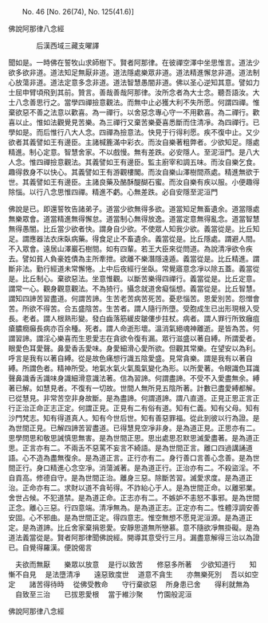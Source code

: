 ﻿　　No. 46 [No. 26(74), No. 125(41.6)]

佛說阿那律八念經

　　　　后漢西域三藏支曜譯


聞如是。一時佛在誓牧山求師樹下。賢者阿那律。在彼禪空澤中坐思惟言。道法少欲多欲非道。道法知足無厭非道。道法隱處樂眾非道。道法精進懈怠非道。道法制心放蕩非道。道法定意多念非道。道法智慧愚闇非道。佛以圣心逆知其意。譬如力士屈申臂頃飛到其前。贊言。善哉善哉阿那律。汝所念者為大士念。聽吾語汝。大士八念善思行之。當學四禪撿意觀法。而無中止必獲大利不失所愿。何謂四禪。惟棄欲惡不善之法意以歡喜。為一禪行。以舍惡念專心守一不用歡喜。為二禪行。歡喜以止。惟如法觀覺見苦樂。為三禪行又棄苦樂憂喜悉斷而住清凈。為四禪行。已學如是。而后惟行八大人念。四禪為撿意法。快見于行得利愿。疾不復中止。又少欲者其義譬如王有邊臣。主諸椷簏滿中彩衣。而汝自樂著粗弊者。少欲知足。隱處精進。制心定意。智慧舍家。不以戲慢。無有差跌。必安隱人。至泥洹門。是八大人念。惟四禪撿意觀法。其義譬如王有邊臣。監主廚宰和調五味。而汝自樂乞食。趣得救身不以快心。其義譬如王有游觀樓閣。而汝自樂山澤樹間燕處。精進無欲于世。其義譬如王有邊臣。主諸良藥及酪酥醍醐石蜜。而汝自樂有疾以服。小便趣得除惱。以行八念思惟四禪。精進不虧。心無差跌。必自安隱至泥洹門

佛說是已。即還誓牧告諸弟子。道當少欲無得多欲。道當知足無畜遺余。道當隱處無樂眾會。道當精進無得懈怠。道當制心無得放逸。道當定意無得亂念。道當智慧無得愚闇。比丘當少欲者快。謂身自少欲。不使眾人知我少欲。義當從是。比丘知足。謂應器法衣床臥病藥。得食足止不畜遺余。義當從是。比丘隱處。謂避人間。不入眾會。遠居山澤巖石樹間。如有四輩。若王大臣來從問道。為說清凈欲令疾去。譬如貧人負豪姓債為主所牽抴。欲離不樂潛隱遠遁。義當從是。比丘精進。謂斷非法。勤行經道未常懈惓。上中后夜經行坐臥。常覺寤意念凈以除五蓋。義當從是。比丘制心。棄欲惡法。坐意惟觀。以斷苦樂得四禪行。義當從是。比丘定意。謂常一心。觀身觀意觀法。不為猗行。攝念就道舍癡惱想。義當從是。比丘智慧。謂知四諦苦習盡道。何謂苦諦。生苦老苦病苦死苦。憂悲惱苦。恩愛別苦。怨憎會苦。所欲不得苦。合五盛陰苦。生苦者。謂人隨行所墮。受胞成生已出形現根入受長。老者。謂人根熟形變。發白齒落筋緩皮皺僂步拄杖。病者。謂人罪行所致癰疽瘡膿癇癲長病亦百余種。死者。謂人命逝形壞。溫消氣絕魂神離逝。是皆為苦。何謂習諦。謂淫心樂喜而生恩愛志在貪欲令復有漏。眾行滋盛以著自縛。所謂愛者。眼愛色耳愛聲。鼻愛香舌愛味。身愛細滑心愛所欲。但觀其常樂。在望安以為利。呼言是我有以著自縛。從是故色痛想行識五陰愛盛。見常貪樂。謂是我有以著自縛。所謂色者。精神所受。地氣水氣火氣風氣變化為形。以所愛著。令眼識色耳識聲鼻識香舌識味身識細滑意識法著。信為習諦。何謂盡諦。不受不入愛盡無余。縛著已解。如慧見者。不復有一切故。世間人無所見五陰所著。計數已盡愛縛都解。已從慧見。非常苦空非身故斷。是為盡諦。何謂道諦。謂八直道。正見正思正言正行正治正命正志正定。何謂正見。正見有二有俗有道。知有仁義。知有父母。知有沙門梵志。知有得道真人。知有今世后世。知有善惡罪福。從此到彼以行為證。是為世間正見。已解四諦苦習盡道。已得慧見空凈非身。是為道正見。正思亦有二。思學問思和敬思誡慎思無害。是為世間正思。思出處思忍默思滅愛盡著。是為道正思。正言亦有二。不兩舌不惡罵不妄言不綺語。是為世間正言。離口四過講誦道語。心不造為盡無復余。是為道正言。正行亦有二。身行善口言善心念善。是為世間正行。身口精進心念空凈。消蕩滅著。是為道正行。正治亦有二。不殺盜淫。不自貢高。修德自守。是為世間正治。離身三惡。除斷苦習。滅愛求度。是為道正治。正命亦有二。求財以道不貪茍得。不詐紿心于人。是為世間正命。以離邪業。舍世占候。不犯道禁。是為道正命。正志亦有二。不嫉妒不恚怒不事邪。是為世間正念。離心三惡。行四意端。清凈無為。是為道正志。正定亦有二。性體淳調安善安固。心不邪曲。是為世間正定。得四意志。惟空無想不愿見泥洹源。是為道正定。是為道諦。比丘舍家棄捐恩愛。安靜思道無所戀慕。意不隨欲凈無掛礙。是為道法義當從是。賢者阿那律聞佛說經。開導其意受行三月。漏盡意解得三治以為證已。自覺得羅漢。便說偈言

　夫欲而無厭　　樂眾以放意
　是行以致苦　　修惡多所著
　少欲知道行　　知慚不自見
　是法墮清凈　　遠惡致度世
　道意不貪生　　亦無樂死別
　吾以如空定　　諸苦得待時
　從佛受教命　　守行棄欲惡
　所身患已舍　　得利就無為
　自致至三治　　已拔恩愛根
　當于維沙聚　　竹園般泥洹　

佛說阿那律八念經
